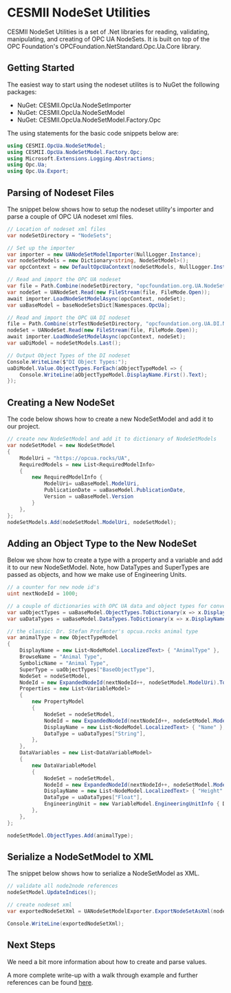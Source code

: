 # CESMII NodeSet Utilities

CESMII NodeSet Utilities is a set of .Net libraries for reading, validating, manipulating, and creating of OPC UA NodeSets. It is built on top of the OPC Foundation's OPCFoundation.NetStandard.Opc.Ua.Core library.

## Getting Started

The easiest way to start using the nodeset utilites is to NuGet the following packages:

- NuGet: CESMII.OpcUa.NodeSetImporter
- NuGet: CESMII.OpcUa.NodeSetModel
- NuGet: CESMII.OpcUa.NodeSetModel.Factory.Opc

The using statements for the basic code snippets below are:

``` C#
using CESMII.OpcUa.NodeSetModel;
using CESMII.OpcUa.NodeSetModel.Factory.Opc;
using Microsoft.Extensions.Logging.Abstractions;
using Opc.Ua;
using Opc.Ua.Export;
```

## Parsing of Nodeset Files

The snippet below shows how to setup the nodeset utility's importer and parse a couple of OPC UA nodeset xml files.

``` C#
// Location of nodeset xml files
var nodeSetDirectory = "NodeSets";

// Set up the importer
var importer = new UANodeSetModelImporter(NullLogger.Instance);
var nodeSetModels = new Dictionary<string, NodeSetModel>();
var opcContext = new DefaultOpcUaContext(nodeSetModels, NullLogger.Instance);

// Read and import the OPC UA nodeset
var file = Path.Combine(nodeSetDirectory, "opcfoundation.org.UA.NodeSet2.xml");
var nodeSet = UANodeSet.Read(new FileStream(file, FileMode.Open));
await importer.LoadNodeSetModelAsync(opcContext, nodeSet);
var uaBaseModel = baseNodeSetsDict[Namespaces.OpcUa];

// Read and import the OPC UA DI nodeset
file = Path.Combine(strTestNodeSetDirectory, "opcfoundation.org.UA.DI.NodeSet2.xml");
nodeSet = UANodeSet.Read(new FileStream(file, FileMode.Open));
await importer.LoadNodeSetModelAsync(opcContext, nodeSet);
var uaDiModel = nodeSetModels.Last();

// Output Object Types of the DI nodeset
Console.WriteLine($"DI Object Types:");
uaDiModel.Value.ObjectTypes.ForEach(aObjectTypeModel => {
    Console.WriteLine(aObjectTypeModel.DisplayName.First().Text);
});

```



## Creating a New NodeSet

The code below shows how to create a new NodeSetModel and add it to our project.

``` C#
// create new NodeSetModel and add it to dictionary of NodeSetModels
var nodeSetModel = new NodeSetModel
{
    ModelUri = "https://opcua.rocks/UA",
    RequiredModels = new List<RequiredModelInfo>
    {
        new RequiredModelInfo { 
            ModelUri= uaBaseModel.ModelUri, 
            PublicationDate = uaBaseModel.PublicationDate, 
            Version = uaBaseModel.Version
        }
    },
};
nodeSetModels.Add(nodeSetModel.ModelUri, nodeSetModel);
```

## Adding an Object Type to the New NodeSet

Below we show how to create a type with a property and a variable and add it to our new NodeSetModel. Note, how DataTypes and SuperTypes are passed as objects, and how we make use of Engineering Units.

``` C#
// a counter for new node id's
uint nextNodeId = 1000;

// a couple of dictionaries with OPC UA data and object types for convenience
var uaObjectTypes = uaBaseModel.ObjectTypes.ToDictionary(x => x.DisplayName.First().Text);
var uaDataTypes = uaBaseModel.DataTypes.ToDictionary(x => x.DisplayName.First().Text);

// the classic: Dr. Stefan Profanter's opcua.rocks animal type
var animalType = new ObjectTypeModel
{
    DisplayName = new List<NodeModel.LocalizedText> { "AnimalType" },
    BrowseName = "Animal Type",
    SymbolicName = "Animal Type",
    SuperType = uaObjectTypes["BaseObjectType"],
    NodeSet = nodeSetModel,
    NodeId = new ExpandedNodeId(nextNodeId++, nodeSetModel.ModelUri).ToString(),
    Properties = new List<VariableModel>
    {
        new PropertyModel
        {
            NodeSet = nodeSetModel,
            NodeId = new ExpandedNodeId(nextNodeId++, nodeSetModel.ModelUri).ToString(),
            DisplayName = new List<NodeModel.LocalizedText> { "Name" },
            DataType = uaDataTypes["String"],
        },
    },
    DataVariables = new List<DataVariableModel>
    {
        new DataVariableModel
        {
            NodeSet = nodeSetModel,
            NodeId = new ExpandedNodeId(nextNodeId++, nodeSetModel.ModelUri).ToString(),
            DisplayName = new List<NodeModel.LocalizedText> { "Height" },
            DataType = uaDataTypes["Float"],
            EngineeringUnit = new VariableModel.EngineeringUnitInfo { DisplayName = "metre"  },
        },
    },
};

nodeSetModel.ObjectTypes.Add(animalType);


```

## Serialize a NodeSetModel to XML

The snippet below shows how to serialize a NodeSetModel as XML.

``` C#
// validate all node2node references
nodeSetModel.UpdateIndices();

// create nodeset xml
var exportedNodeSetXml = UANodeSetModelExporter.ExportNodeSetAsXml(nodeSetModel, nodeSetModels);

Console.WriteLine(exportedNodeSetXml);
```

## Next Steps

We need a bit more information about how to create and parse values.

A more complete write-up with a walk through example and further references can be found [here](https://www.linkedin.com/pulse/creating-opc-ua-information-models-using-cesmiis-net-vilkner-ph-d-/).
